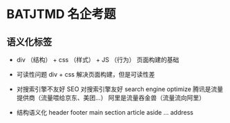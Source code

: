 # BATJTMD 名企考题

## 语义化标签
- div （结构） + css （样式） + JS （行为） 页面构建的基础
- 可读性问题
  div + css 解决页面构建，但是可读性差
- 对搜索引擎不友好
  SEO 对搜索引擎友好
  search engine optimize
  腾讯是流量提供商（流量喂给京东、美团...）
  阿里是流量吞金兽（流量流向阿里）

- 结构语义化
  header footer main
  section article aside ...
  address 